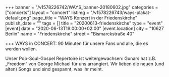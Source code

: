 +++
banner = "/v1578226742/WAYS_banner-20180602.jpg"
categories = ["concerts"]
layout = "concert"
listimg = "/v1578226743/ways-plakat-default.png"
page_title = "WAYS Konzert in der Friedenskirche"
publish_date = ""
tags = []
title = "20200613-friedenskirche"
type = "event"
[event]
date = "2020-06-13T19:00:00+02:00"
[event.location]
city = "10627 Berlin"
name = "Friedenskirche"
street = "Bismarckstraße 40"

+++
WAYS in CONCERT: 90 Minuten für unsere Fans und alle, die es werden wollen. 

Unser Pop-Soul-Gospel Repertoire ist weitergewachsen: Gunars hat z.B. „Freedom“ von George Michael für uns arrangiert. Wir lieben die neuen (und alten) Songs und sind gespannt, was ihr meint.